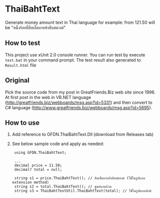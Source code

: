 # ThaiBahtText
Generate money amount text in Thai language for example: from 121.50 will be "หนึ่งร้อยยี่สิบเอ็ดบาทห้าสิบสตางค์"

## How to test
This project use xUnit 2.0 console runner. You can run test by execute `test.bat` in your command prompt. 
The test result also generated to `Result.html` file

## Original 
Pick the source code from my post in GreatFriends.Biz web site since 1996.
At first post in the web in VB.NET language (http://greatfriends.biz/webboards/msg.asp?id=5331)
and then convert to C# language (http://www.greatfriends.biz/webboards/msg.asp?id=5695).

## How to use
1. Add reference to GFDN.ThaiBahtText.Dll (download from Releases tab)
2. See below sample code and apply as needed:

		using GFDN.ThaiBahtText;
		
		...
		decimal price = 11.50;
		decimal? total = null;
		
		string s1 = price.ThaiBahtText(); // สิบเอ็ดบาทห้าสิบสตางค์ (ใช้ในรูปแบบ extension method)
		string s2 = total.ThaiBahtText(); // ศูนย์บาทถ้วน
		string s3 = ThaiBahtTextUtil.ThaiBahtText(total); // ใช้ในรูปแบบปกติ
